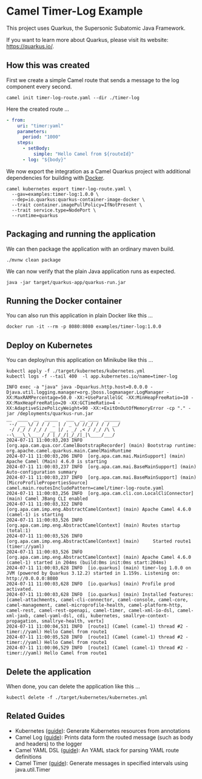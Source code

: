 # Camel Timer-Log Example

This project uses Quarkus, the Supersonic Subatomic Java Framework.

If you want to learn more about Quarkus, please visit its website: <https://quarkus.io/>.

## How this was created

First we create a simple Camel route that sends a message to the log component every second.

```shell 
camel init timer-log-route.yaml --dir ./timer-log
```

Here the created route ...

```yaml
- from:
    uri: "timer:yaml"
    parameters:
      period: "1000"
    steps:
      - setBody:
          simple: "Hello Camel from ${routeId}"
      - log: "${body}"
```

We now export the integration as a Camel Quarkus project with additional dependencies for building with [Docker](https://quarkus.io/extensions/io.quarkus/quarkus-container-image-docker/).

```shell 
camel kubernetes export timer-log-route.yaml \
  --gav=examples:timer-log:1.0.0 \
  --dep=io.quarkus:quarkus-container-image-docker \
  --trait container.imagePullPolicy=IfNotPresent \
  --trait service.type=NodePort \
  --runtime=quarkus
```

## Packaging and running the application

We can then package the application with an ordinary maven build.

```shell
./mvnw clean package
```

We can now verify that the plain Java application runs as expected.

```shell
java -jar target/quarkus-app/quarkus-run.jar
```

## Running the Docker container

You can also run this application in plain Docker like this ...

```shell
docker run -it --rm -p 8080:8080 examples/timer-log:1.0.0 
```

## Deploy on Kubernetes

You can deploy/run this application on Minikube like this ...

```shell
kubectl apply -f ./target/kubernetes/kubernetes.yml
kubectl logs -f --tail 400  -l app.kubernetes.io/name=timer-log

INFO exec -a "java" java -Dquarkus.http.host=0.0.0.0 -Djava.util.logging.manager=org.jboss.logmanager.LogManager -XX:MaxRAMPercentage=50.0 -XX:+UseParallelGC -XX:MinHeapFreeRatio=10 -XX:MaxHeapFreeRatio=20 -XX:GCTimeRatio=4 -XX:AdaptiveSizePolicyWeight=90 -XX:+ExitOnOutOfMemoryError -cp "." -jar /deployments/quarkus-run.jar 
__  ____  __  _____   ___  __ ____  ______ 
 --/ __ \/ / / / _ | / _ \/ //_/ / / / __/ 
 -/ /_/ / /_/ / __ |/ , _/ ,< / /_/ /\ \   
--\___\_\____/_/ |_/_/|_/_/|_|\____/___/   
2024-07-11 11:00:03,203 INFO  [org.apa.cam.qua.cor.CamelBootstrapRecorder] (main) Bootstrap runtime: org.apache.camel.quarkus.main.CamelMainRuntime
2024-07-11 11:00:03,206 INFO  [org.apa.cam.mai.MainSupport] (main) Apache Camel (Main) 4.6.0 is starting
2024-07-11 11:00:03,237 INFO  [org.apa.cam.mai.BaseMainSupport] (main) Auto-configuration summary
2024-07-11 11:00:03,237 INFO  [org.apa.cam.mai.BaseMainSupport] (main)     [MicroProfilePropertiesSource] camel.main.routesIncludePattern=camel/timer-log-route.yaml
2024-07-11 11:00:03,256 INFO  [org.apa.cam.cli.con.LocalCliConnector] (main) Camel JBang CLI enabled
2024-07-11 11:00:03,322 INFO  [org.apa.cam.imp.eng.AbstractCamelContext] (main) Apache Camel 4.6.0 (camel-1) is starting
2024-07-11 11:00:03,526 INFO  [org.apa.cam.imp.eng.AbstractCamelContext] (main) Routes startup (total:1)
2024-07-11 11:00:03,526 INFO  [org.apa.cam.imp.eng.AbstractCamelContext] (main)     Started route1 (timer://yaml)
2024-07-11 11:00:03,526 INFO  [org.apa.cam.imp.eng.AbstractCamelContext] (main) Apache Camel 4.6.0 (camel-1) started in 204ms (build:0ms init:0ms start:204ms)
2024-07-11 11:00:03,628 INFO  [io.quarkus] (main) timer-log 1.0.0 on JVM (powered by Quarkus 3.12.2) started in 1.159s. Listening on: http://0.0.0.0:8080
2024-07-11 11:00:03,628 INFO  [io.quarkus] (main) Profile prod activated. 
2024-07-11 11:00:03,628 INFO  [io.quarkus] (main) Installed features: [camel-attachments, camel-cli-connector, camel-console, camel-core, camel-management, camel-microprofile-health, camel-platform-http, camel-rest, camel-rest-openapi, camel-timer, camel-xml-io-dsl, camel-xml-jaxb, camel-yaml-dsl, cdi, kubernetes, smallrye-context-propagation, smallrye-health, vertx]
2024-07-11 11:00:04,531 INFO  [route1] (Camel (camel-1) thread #2 - timer://yaml) Hello Camel from route1
2024-07-11 11:00:05,528 INFO  [route1] (Camel (camel-1) thread #2 - timer://yaml) Hello Camel from route1
2024-07-11 11:00:06,529 INFO  [route1] (Camel (camel-1) thread #2 - timer://yaml) Hello Camel from route1
```

## Delete the application

When done, you can delete the application like this ...

```shell
kubectl delete -f ./target/kubernetes/kubernetes.yml
```

## Related Guides

- Kubernetes ([guide](https://quarkus.io/guides/kubernetes)): Generate Kubernetes resources from annotations
- Camel Log ([guide](https://camel.apache.org/camel-quarkus/latest/reference/extensions/log.html)): Prints data form the routed message (such as body and headers) to the logger
- Camel YAML DSL ([guide](https://camel.apache.org/camel-quarkus/latest/reference/extensions/yaml-dsl.html)): An YAML stack for parsing YAML route definitions
- Camel Timer ([guide](https://camel.apache.org/camel-quarkus/latest/reference/extensions/timer.html)): Generate messages in specified intervals using java.util.Timer
